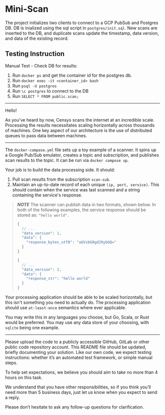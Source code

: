 # Mini-Scan

The project initializes two clients to connect to a GCP PubSub and Postgres DB. DB is inialized using the sql script in `postgres/init.sql`. New scans are inserted to the DB, and duplicate scans update the timestamp, data version, and data of the existing record.

## Testing Instruction

Manual Test - Check DB for results:
1. Run `docker ps` and get the container id for the postgres db.
2. Run `docker exec -it <container_id> bash`
3. Run `psql -U postgres`
4. Run `\c postgres` to connect to the DB
5. Run `SELECT * FROM public.scan;`

---

Hello!

As you've heard by now, Censys scans the internet at an incredible scale. Processing the results necessitates scaling horizontally across thousands of machines. One key aspect of our architecture is the use of distributed queues to pass data between machines.

---

The `docker-compose.yml` file sets up a toy example of a scanner. It spins up a Google Pub/Sub emulator, creates a topic and subscription, and publishes scan results to the topic. It can be run via `docker compose up`.

Your job is to build the data processing side. It should:
1. Pull scan results from the subscription `scan-sub`.
2. Maintain an up-to-date record of each unique `(ip, port, service)`. This should contain when the service was last scanned and a string containing the service's response.

> **_NOTE_**
The scanner can publish data in two formats, shown below. In both of the following examples, the service response should be stored as: `"hello world"`.
> ```javascript
> {
>   // ...
>   "data_version": 1,
>   "data": {
>     "response_bytes_utf8": "aGVsbG8gd29ybGQ="
>   }
> }
>
> {
>   // ...
>   "data_version": 2,
>   "data": {
>     "response_str": "hello world"
>   }
> }
> ```

Your processing application should be able to be scaled horizontally, but this isn't something you need to actually do. The processing application should use `at-least-once` semantics where ever applicable.

You may write this in any languages you choose, but Go, Scala, or Rust would be preferred. You may use any data store of your choosing, with `sqlite` being one example.

--- 

Please upload the code to a publicly accessible GitHub, GitLab or other public code repository account.  This README file should be updated, briefly documenting your solution. Like our own code, we expect testing instructions: whether it’s an automated test framework, or simple manual steps.

To help set expectations, we believe you should aim to take no more than 4 hours on this task.

We understand that you have other responsibilities, so if you think you’ll need more than 5 business days, just let us know when you expect to send a reply.

Please don’t hesitate to ask any follow-up questions for clarification.
